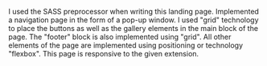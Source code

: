 I used the SASS preprocessor when writing this landing page. Implemented a navigation page in the form of a pop-up window. I used "grid" technology to place the buttons as well as the gallery elements in the main block of the page. The "footer" block is also implemented using "grid". All other elements of the page are implemented using positioning or technology "flexbox".
This page is responsive to the given extension.